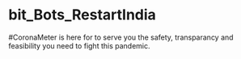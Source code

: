 # bit_Bots_RestartIndia

#CoronaMeter is here for to serve you the safety, transparancy and feasibility you need to fight this pandemic.
